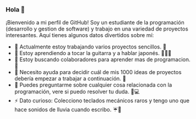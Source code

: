 ### Hola 👋
¡Bienvenido a mi perfil de GitHub! Soy un estudiante de la programación (desarrollo  y gestion de software) y trabajo en una variedad de proyectos interesantes. 
Aquí tienes algunos datos divertidos sobre mí:

- 🔭 Actualmente estoy trabajando varios proyectos sencillos. 🤖
- 🌱 Estoy aprendiendo a tocar la guitarra y a hablar japonés. 🎸🇯🇵
- 👯 Estoy buscando colaboradores para  aprender mas de programacion. 🌵
- 🤔 Necesito ayuda para decidir cuál de mis 1000 ideas de proyectos debería empezar a trabajar a continuación. 🤯
- 💬 Puedes preguntarme sobre cualquier cosa relacionada con la programación, vere si puedo resolver tu duda. 🍕💻
- ⚡ Dato curioso: Colecciono teclados mecánicos raros y tengo uno que hace sonidos de lluvia cuando escribo. ☔🎹

